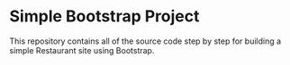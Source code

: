 # Simple Bootstrap Project

This repository contains all of the source code step by step for building a simple Restaurant site using Bootstrap.
